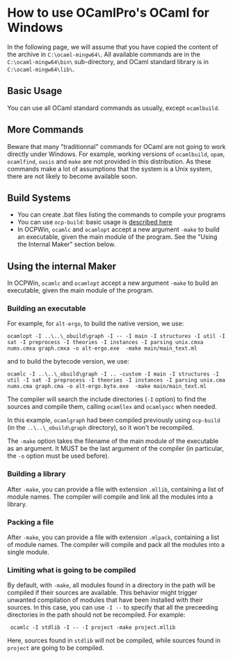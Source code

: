 # How to use OCamlPro's OCaml for Windows

In the following page, we will assume that you have copied the content
of the archive in `C:\ocaml-mingw64\`. All available commands are
in the `C:\ocaml-mingw64\bin\` sub-directory, and OCaml standard library
is in  `C:\ocaml-mingw64\lib\`.

## Basic Usage

You can use all OCaml standard commands as usually, except `ocamlbuild`.

## More Commands

Beware that many "traditionnal" commands for OCaml are not going to
work directly under Windows. For example, working versions of
`ocamlbuild`, `opam`, `ocamlfind`, `oasis` and `make` are not provided
in this distribution. As these commands make a lot of assumptions that
the system is a Unix system, there are not likely to become available
soon.

## Build Systems

* You can create .bat files listing the commands to compile your programs
* You can use `ocp-build`: basic usage is [described here](https://github.com/OCamlPro/ocpwin-distrib/blob/master/ocp-build/minimal.md)
* In OCPWin, `ocamlc` and `ocamlopt` accept a new argument `-make` to build
  an executable, given the main module of the program. See the "Using the
  Internal Maker" section below.

## Using the internal Maker

In OCPWin, `ocamlc` and `ocamlopt` accept a new argument `-make` to build
  an executable, given the main module of the program.

### Building an executable

For example, for `alt-ergo`, to build the native version, we use:

    ocamlopt -I ..\..\_obuild\graph -I -- -I main -I structures -I util -I sat -I preprocess -I theories -I instances -I parsing unix.cmxa nums.cmxa graph.cmxa -o alt-ergo.exe  -make main/main_text.ml

and to build the bytecode version, we use:

    ocamlc -I ..\..\_obuild\graph -I .. -custom -I main -I structures -I util -I sat -I preprocess -I theories -I instances -I parsing unix.cma nums.cma graph.cma -o alt-ergo.byte.exe  -make main/main_text.ml

The compiler will search the include directories (`-I` option) to find the 
sources and compile them, calling `ocamllex` and `ocamlyacc` when needed.

In this example, `ocamlgraph` had been compiled previously using
`ocp-build` (in the `..\..\_obuild\graph` directory), so it won't be
recompiled.

The `-make` option takes the filename of the main module of the
executable as an argument. It MUST be the last argument of the
compiler (in particular, the `-o` option must be used before).

### Building a library

After `-make`, you can provide a file with extension `.mllib`,
containing a list of module names. The compiler will compile and link all the
modules into a library.

### Packing a file

After `-make`, you can provide a file with extension `.mlpack`,
containing a list of module names. The compiler will compile and pack
all the modules into a single module.

### Limiting what is going to be compiled

By default, with `-make`, all modules found in a directory in the path
will be compiled if their sources are available. This behavior might
trigger unwanted compilation of modules that have been installed with
their sources. In this case, you can use `-I --` to specify that all
the preceeding directories in the path should not be recompiled. For
example:

     ocamlc -I stdlib -I -- -I project -make project.mllib

Here, sources found in `stdlib` will not be compiled, while sources
found in `project` are going to be compiled.






